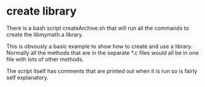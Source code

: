 # create library

There is a bash script createArchive.sh that will run all the commands to create the libmymath.a library.

This is obvously a basic example to show how to create and use a library. Normally all the methods that are in the separate *.c files would all be in one file with lots of other methods.

The script itself has comments that are printed out when it is run so is fairly self explanatory.
 

 

